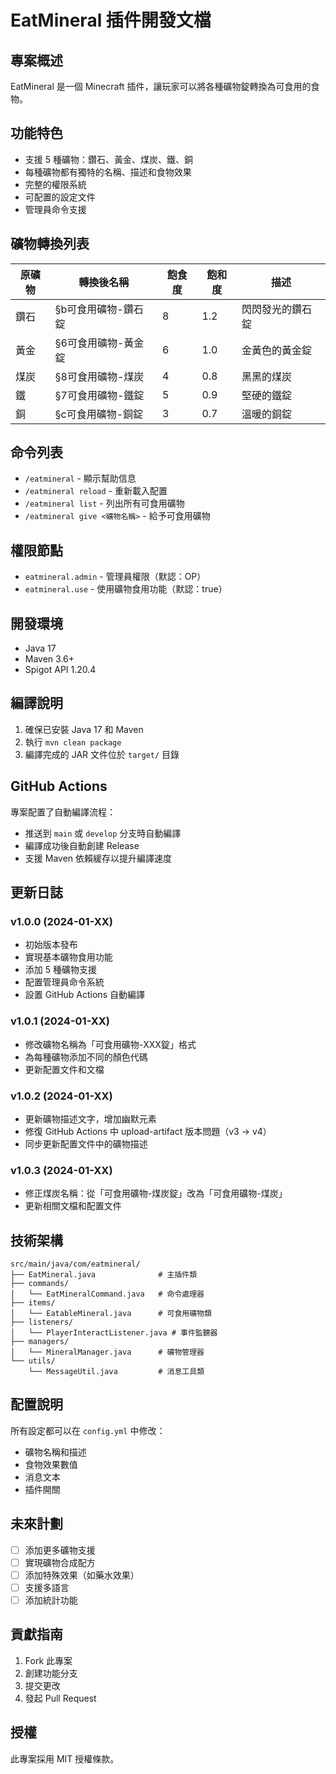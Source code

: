 # EatMineral 插件開發文檔

## 專案概述
EatMineral 是一個 Minecraft 插件，讓玩家可以將各種礦物錠轉換為可食用的食物。

## 功能特色
- 支援 5 種礦物：鑽石、黃金、煤炭、鐵、銅
- 每種礦物都有獨特的名稱、描述和食物效果
- 完整的權限系統
- 可配置的設定文件
- 管理員命令支援

## 礦物轉換列表
| 原礦物 | 轉換後名稱 | 飽食度 | 飽和度 | 描述 |
|--------|------------|--------|--------|------|
| 鑽石 | §b可食用礦物-鑽石錠 | 8 | 1.2 | 閃閃發光的鑽石錠 |
| 黃金 | §6可食用礦物-黃金錠 | 6 | 1.0 | 金黃色的黃金錠 |
| 煤炭 | §8可食用礦物-煤炭 | 4 | 0.8 | 黑黑的煤炭 |
| 鐵 | §7可食用礦物-鐵錠 | 5 | 0.9 | 堅硬的鐵錠 |
| 銅 | §c可食用礦物-銅錠 | 3 | 0.7 | 溫暖的銅錠 |

## 命令列表
- `/eatmineral` - 顯示幫助信息
- `/eatmineral reload` - 重新載入配置
- `/eatmineral list` - 列出所有可食用礦物
- `/eatmineral give <礦物名稱>` - 給予可食用礦物

## 權限節點
- `eatmineral.admin` - 管理員權限（默認：OP）
- `eatmineral.use` - 使用礦物食用功能（默認：true）

## 開發環境
- Java 17
- Maven 3.6+
- Spigot API 1.20.4

## 編譯說明
1. 確保已安裝 Java 17 和 Maven
2. 執行 `mvn clean package`
3. 編譯完成的 JAR 文件位於 `target/` 目錄

## GitHub Actions
專案配置了自動編譯流程：
- 推送到 `main` 或 `develop` 分支時自動編譯
- 編譯成功後自動創建 Release
- 支援 Maven 依賴緩存以提升編譯速度

## 更新日誌

### v1.0.0 (2024-01-XX)
- 初始版本發布
- 實現基本礦物食用功能
- 添加 5 種礦物支援
- 配置管理員命令系統
- 設置 GitHub Actions 自動編譯

### v1.0.1 (2024-01-XX)
- 修改礦物名稱為「可食用礦物-XXX錠」格式
- 為每種礦物添加不同的顏色代碼
- 更新配置文件和文檔

### v1.0.2 (2024-01-XX)
- 更新礦物描述文字，增加幽默元素
- 修復 GitHub Actions 中 upload-artifact 版本問題（v3 → v4）
- 同步更新配置文件中的礦物描述

### v1.0.3 (2024-01-XX)
- 修正煤炭名稱：從「可食用礦物-煤炭錠」改為「可食用礦物-煤炭」
- 更新相關文檔和配置文件

## 技術架構
```
src/main/java/com/eatmineral/
├── EatMineral.java              # 主插件類
├── commands/
│   └── EatMineralCommand.java   # 命令處理器
├── items/
│   └── EatableMineral.java      # 可食用礦物類
├── listeners/
│   └── PlayerInteractListener.java # 事件監聽器
├── managers/
│   └── MineralManager.java      # 礦物管理器
└── utils/
    └── MessageUtil.java         # 消息工具類
```

## 配置說明
所有設定都可以在 `config.yml` 中修改：
- 礦物名稱和描述
- 食物效果數值
- 消息文本
- 插件開關

## 未來計劃
- [ ] 添加更多礦物支援
- [ ] 實現礦物合成配方
- [ ] 添加特殊效果（如藥水效果）
- [ ] 支援多語言
- [ ] 添加統計功能

## 貢獻指南
1. Fork 此專案
2. 創建功能分支
3. 提交更改
4. 發起 Pull Request

## 授權
此專案採用 MIT 授權條款。
